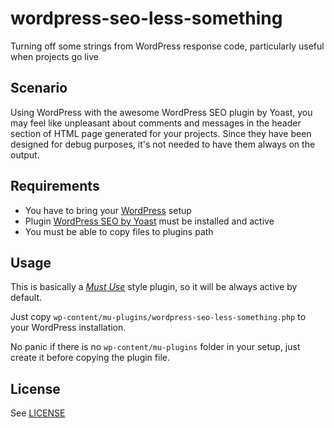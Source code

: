 # wordpress-seo-less-something
Turning off some strings from WordPress response code, particularly useful when projects go live

## Scenario
Using WordPress with the awesome WordPress SEO plugin by Yoast, you may feel like unpleasant about comments and messages in the header section of HTML page generated for your projects.
Since they have been designed for debug purposes, it's not needed to have them always on the output.

## Requirements
* You have to bring your [WordPress](https://www.wordpress.org/) setup
* Plugin [WordPress SEO by Yoast](https://wordpress.org/plugins/wordpress-seo/) must be installed and active
* You must be able to copy files to plugins path

## Usage
This is basically a *[Must Use](http://codex.wordpress.org/Must_Use_Plugins)* style plugin, so it will be always active by default.

Just copy `wp-content/mu-plugins/wordpress-seo-less-something.php` to your WordPress installation.

No panic if there is no `wp-content/mu-plugins` folder in your setup, just create it before copying the plugin file.

## License
See [LICENSE](LICENSE)
